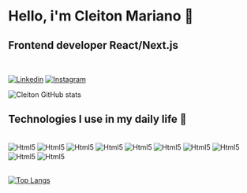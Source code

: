 # Hello, i'm Cleiton Mariano 👋
## Frontend developer React/Next.js
<br/>

[![Linkedin](https://img.shields.io/badge/LinkedIn-0077B5?style=for-the-badge&logo=linkedin&logoColor=white)](https://www.linkedin.com/in/cleitonomariano/)
[![Instagram](https://img.shields.io/badge/Instagram-E4405F?style=for-the-badge&logo=instagram&logoColor=white)](https://www.instagram.com/cleitonomariano/)

![Cleiton GitHub stats](https://github-readme-stats.vercel.app/api?username=cleitonomariano&show_icons=true&theme=dracula)

## Technologies I use in my daily life 🚀

<div style="display: inline_block"><br/>
    <img align="center" alt="Html5" src="https://img.shields.io/badge/HTML5-E34F26?style=for-the-badge&logo=html5&logoColor=white"/>
    <img align="center" alt="Html5" src="https://img.shields.io/badge/CSS3-1572B6?style=for-the-badge&logo=css3&logoColor=white"/>
    <img align="center" alt="Html5" src="https://img.shields.io/badge/JavaScript-F7DF1E?style=for-the-badge&logo=javascript&logoColor=black"/> 
    <img align="center" alt="Html5" src="https://img.shields.io/badge/TypeScript-007ACC?style=for-the-badge&logo=typescript&logoColor=white"/>
    <img align="center" alt="Html5" src="https://img.shields.io/badge/React-20232A?style=for-the-badge&logo=react&logoColor=61DAFB"/>
    <img align="center" alt="Html5" src="https://img.shields.io/badge/Node.js-43853D?style=for-the-badge&logo=node.js&logoColor=white"/>
    <img align="center" alt="Html5" src="https://img.shields.io/badge/Sass-CC6699?style=for-the-badge&logo=sass&logoColor=white"/>
    <img align="center" alt="Html5" src="https://img.shields.io/badge/styled--components-DB7093?style=for-the-badge&logo=styled-components&logoColor=white"/>
    <img align="center" alt="Html5" src="https://img.shields.io/badge/Bootstrap-563D7C?style=for-the-badge&logo=bootstrap&logoColor=white"/>
    <img align="center" alt="Html5" src="https://img.shields.io/badge/Material--UI-0081CB?style=for-the-badge&logo=material-ui&logoColor=white"/>
</div>
<br/>

[![Top Langs](https://github-readme-stats.vercel.app/api/top-langs/?username=cleitonomariano&layout=compact)](https://github.com/cleitonomariano/github-readme-stats)

